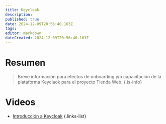 ```yaml
---
title: Keycloak
description: 
published: true
date: 2024-12-09T20:56:40.163Z
tags: 
editor: markdown
dateCreated: 2024-12-09T20:56:40.163Z
---
```


# Resumen
> Breve información para efectos de onboarding y/o capacitación de la plataforma Keyclaok para el proyecto Tienda Web.
{.is-info}


# Videos

- [Introducción a Keycloak]()
{.links-list}